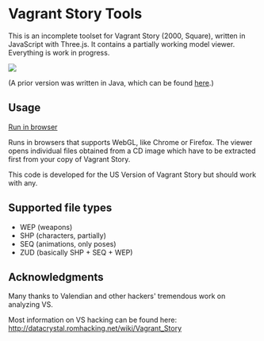 # Vagrant Story Tools

This is an incomplete toolset for Vagrant Story (2000, Square),
written in JavaScript with Three.js.
It contains a partially working model viewer.
Everything is work in progress.

<img src="https://rawgit.com/morris/vstools/master/dragon.png">

(A prior version was written in Java, which can be found [here](https://github.com/morris/vstools-java).)

## Usage

[Run in browser](https://rawgit.com/morris/vstools/master/index.html)

Runs in browsers that supports WebGL, like Chrome or Firefox.
The viewer opens individual files obtained from a CD image
which have to be extracted first from your copy of Vagrant Story.

This code is developed for the US Version of Vagrant Story but should work with any.

## Supported file types

- WEP (weapons)
- SHP (characters, partially)
- SEQ (animations, only poses)
- ZUD (basically SHP + SEQ + WEP)

## Acknowledgments

Many thanks to Valendian and other hackers' tremendous work on analyzing VS.

Most information on VS hacking can be found here:
http://datacrystal.romhacking.net/wiki/Vagrant_Story
